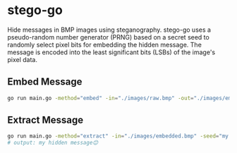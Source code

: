 # stego-go

Hide messages in BMP images using steganography. stego-go uses a pseudo-random number generator (PRNG) based on a secret seed to randomly select pixel bits for embedding the hidden message. The message is encoded into the least significant bits (LSBs) of the image's pixel data. 

## Embed Message

```bash
go run main.go -method="embed" -in="./images/raw.bmp" -out="./images/embedded.bmp" -seed="my secret seed" -message="my hidden message😊"
```

## Extract Message
```bash
go run main.go -method="extract" -in="./images/embedded.bmp" -seed="my secret seed"
# output: my hidden message😊
```